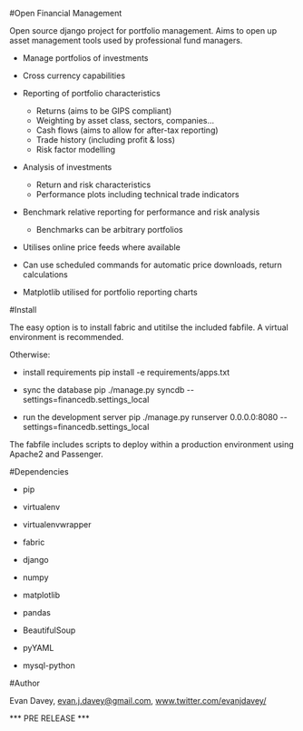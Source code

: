 #Open Financial Management

Open source django project for portfolio management.  Aims to open up asset management tools used by professional fund managers.

* Manage portfolios of investments

* Cross currency capabilities

* Reporting of portfolio characteristics
	* Returns (aims to be GIPS compliant)
	* Weighting by asset class, sectors, companies...
	* Cash flows (aims to allow for after-tax reporting)
	* Trade history (including profit & loss)
	* Risk factor modelling
	
* Analysis of investments
	* Return and risk characteristics
	* Performance plots including technical trade indicators

* Benchmark relative reporting for performance and risk analysis 
	* Benchmarks can be arbitrary portfolios

* Utilises online price feeds where available

* Can use scheduled commands for automatic price downloads, return calculations

* Matplotlib utilised for portfolio reporting charts


#Install

The easy option is to install fabric and utitilse the included fabfile.  A virtual environment is recommended.

Otherwise:

- install requirements
    pip install -e requirements/apps.txt

- sync the database
    pip ./manage.py syncdb --settings=financedb.settings_local

- run the development server
	pip ./manage.py runserver 0.0.0.0:8080 --settings=financedb.settings_local
	
	
The fabfile includes scripts to deploy within a production environment using Apache2 and Passenger.


 
#Dependencies
* pip
* virtualenv
* virtualenvwrapper
* fabric

* django
* numpy
* matplotlib
* pandas
* BeautifulSoup

* pyYAML
* mysql-python

#Author

Evan Davey, evan.j.davey@gmail.com, www.twitter.com/evanjdavey/

*** PRE RELEASE ***
